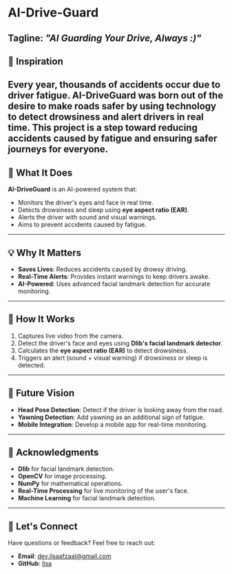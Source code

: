 # AI-Drive-Guard  
**Tagline**: *"AI Guarding Your Drive, Always :)"*  
---

## 🌟 Inspiration  
Every year, thousands of accidents occur due to driver fatigue. **AI-DriveGuard** was born out of the desire to make roads safer by using technology to detect drowsiness and alert drivers in real time. This project is a step toward reducing accidents caused by fatigue and ensuring safer journeys for everyone.
---
## 🚀 What It Does  
**AI-DriveGuard** is an AI-powered system that:  
- Monitors the driver's eyes and face in real time.  
- Detects drowsiness and sleep using **eye aspect ratio (EAR)**.  
- Alerts the driver with sound and visual warnings.  
- Aims to prevent accidents caused by fatigue.  
---
## 💡 Why It Matters  
- **Saves Lives**: Reduces accidents caused by drowsy driving.  
- **Real-Time Alerts**: Provides instant warnings to keep drivers awake.  
- **AI-Powered**: Uses advanced facial landmark detection for accurate monitoring.  
---
## 🎥 How It Works  
1. Captures live video from the camera.  
2. Detect the driver's face and eyes using **Dlib's facial landmark detector**.  
3. Calculates the **eye aspect ratio (EAR)** to detect drowsiness.  
4. Triggers an alert (sound + visual warning) if drowsiness or sleep is detected.  
---
## 📝 Future Vision  
- **Head Pose Detection**: Detect if the driver is looking away from the road.  
- **Yawning Detection**: Add yawning as an additional sign of fatigue.  
- **Mobile Integration**: Develop a mobile app for real-time monitoring.  
---
## 🙏 Acknowledgments  
- **Dlib** for facial landmark detection.  
- **OpenCV** for image processing.  
- **NumPy** for mathematical operations.  
- **Real-Time Processing** for live monitoring of the user's face.
- **Machine Learning** for facial landmark detection.
---

## 📧 Let's Connect  
Have questions or feedback? Feel free to reach out:  
- **Email**: dev.ilsaafzaal@gmail.com
- **GitHub**: [Ilsa](https://github.com/iaiu2142)  
